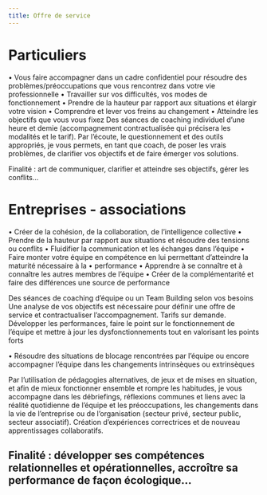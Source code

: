 ```yaml
---
title: Offre de service
---
```


# Particuliers

•	Vous faire accompagner dans un cadre confidentiel pour résoudre des problèmes/préoccupations que
vous rencontrez dans votre vie professionnelle
•	Travailler sur vos difficultés, vos modes de fonctionnement
•	Prendre de la hauteur par rapport aux situations et élargir votre vision
•	Comprendre et lever vos freins au changement
•	Atteindre les objectifs que vous vous fixez
Des séances de coaching individuel d’une heure et demie (accompagnement contractualisée qui précisera les modalités et le tarif).
Par l’écoute, le questionnement et des outils appropriés, je vous permets, en tant que coach, de poser les vrais problèmes, de clarifier vos objectifs et de faire émerger vos solutions.

Finalité : art de communiquer, clarifier et atteindre ses objectifs, gérer les conflits…

# Entreprises - associations

•	Créer de la cohésion, de la collaboration, de l’intelligence collective
•	Prendre de la hauteur par rapport aux situations et résoudre des tensions ou conflits
•	Fluidifier la communication et les échanges dans l’équipe
•	Faire monter votre équipe en compétence en lui permettant d’atteindre la maturité nécessaire à la
•	performance
•	Apprendre à se connaître et à connaître les autres membres de l’équipe
•	Créer de la complémentarité et faire des différences une source de performance

Des séances de coaching d’équipe ou un Team Building selon vos besoins
Une analyse de vos objectifs est nécessaire pour définir une offre de service et contractualiser l’accompagnement. Tarifs sur demande.
Développer les performances, faire le point sur le fonctionnement de l’équipe et mettre à jour les dysfonctionnements tout en valorisant les points forts

•	Résoudre des situations de blocage rencontrées par l’équipe ou encore accompagner l’équipe dans les changements intrinsèques ou extrinsèques

Par l’utilisation de pédagogies alternatives, de jeux et de mises en situation, et afin de mieux fonctionner ensemble et rompre les habitudes, je vous accompagne dans les débriefings, réflexions communes et liens avec la réalité quotidienne de l’équipe et les préoccupations, les changements dans la vie de l’entreprise ou de l’organisation (secteur privé, secteur public, secteur associatif). Création d’expériences correctrices et de nouveau apprentissages collaboratifs.

## Finalité : développer ses compétences relationnelles et opérationnelles, accroître sa performance de façon écologique…

